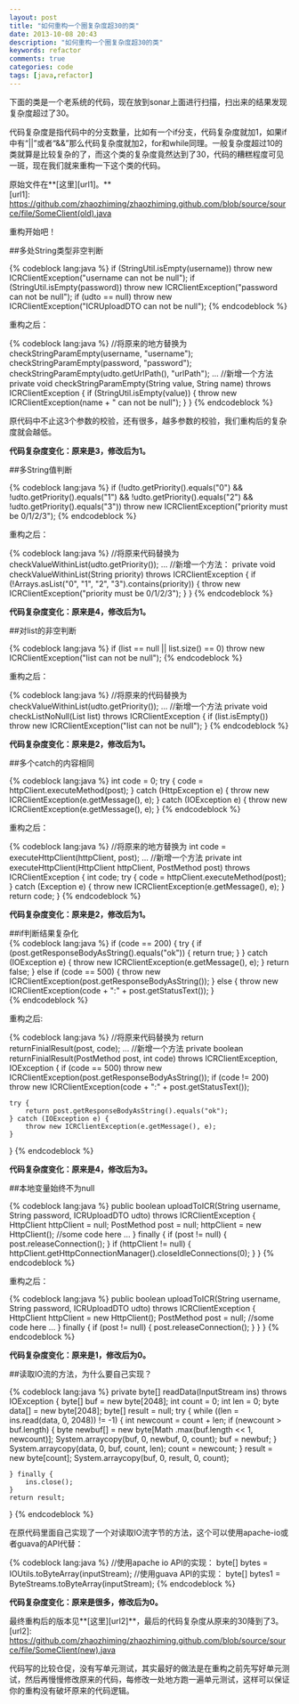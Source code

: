 ```yaml
---
layout: post
title: "如何重构一个圈复杂度超30的类"
date: 2013-10-08 20:43
description: "如何重构一个圈复杂度超30的类"
keywords: refactor
comments: true
categories: code
tags: [java,refactor]
---
```


下面的类是一个老系统的代码，现在放到sonar上面进行扫描，扫出来的结果发现复杂度超过了30。  

代码复杂度是指代码中的分支数量，比如有一个if分支，代码复杂度就加1，如果if中有“||”或者“&&”那么代码复杂度就加2，for和while同理。一般复杂度超过10的类就算是比较复杂的了，而这个类的复杂度竟然达到了30，代码的糟糕程度可见一斑，现在我们就来重构一下这个类的代码。  
<!--more-->
原始文件在**[这里][url1]。**  
[url1]: https://github.com/zhaozhiming/zhaozhiming.github.com/blob/source/source/file/SomeClient(old).java  
  
  
重构开始吧！  
    
##多处String类型非空判断

{% codeblock lang:java %}
if (StringUtil.isEmpty(username))
    throw new ICRClientException("username can not be null");
if (StringUtil.isEmpty(password))
    throw new ICRClientException("password can not be null");
if (udto == null)
    throw new ICRClientException("ICRUploadDTO can not be null");
{% endcodeblock %}   

重构之后：  

{% codeblock lang:java %}
//将原来的地方替换为
checkStringParamEmpty(username, "username");
checkStringParamEmpty(password, "password");
checkStringParamEmpty(udto.getUrlPath(), "urlPath");
...
//新增一个方法
private void checkStringParamEmpty(String value, String name) throws ICRClientException {
    if (StringUtil.isEmpty(value)) {
        throw new ICRClientException(name + " can not be null");
    }
}
{% endcodeblock %}   

原代码中不止这3个参数的校验，还有很多，越多参数的校验，我们重构后的复杂度就会越低。  

**代码复杂度变化：原来是3，修改后为1。**  
  
##多String值判断  

{% codeblock lang:java %}
if (!udto.getPriority().equals("0") && !udto.getPriority().equals("1")
    && !udto.getPriority().equals("2") && !udto.getPriority().equals("3"))
throw new ICRClientException("priority must be 0/1/2/3");
{% endcodeblock %}   

重构之后：  


{% codeblock lang:java %}
//将原来代码替换为
checkValueWithinList(udto.getPriority());
...
//新增一个方法：
private void checkValueWithinList(String priority) throws ICRClientException {
    if (!Arrays.asList("0", "1", "2", "3").contains(priority)) {
        throw new ICRClientException("priority must be 0/1/2/3");
    }
}
{% endcodeblock %}   

**代码复杂度变化：原来是4，修改后为1。**  

##对list的非空判断  

{% codeblock lang:java %}
if (list == null || list.size() == 0)
	throw new ICRClientException("list can not be null");
{% endcodeblock %}   

重构之后：  
  
{% codeblock lang:java %}
//将原来的代码替换为
checkValueWithinList(udto.getPriority());
...
//新增一个方法
private void checkListNoNull(List list) throws ICRClientException {
    if (list.isEmpty()) throw new ICRClientException("list can not be null");
}
{% endcodeblock %}   

**代码复杂度变化：原来是2，修改后为1。**  

##多个catch的内容相同  

{% codeblock lang:java %}
int code = 0;
try {
    code = httpClient.executeMethod(post);
} catch (HttpException e) {
    throw new ICRClientException(e.getMessage(), e);
} catch (IOException e) {
    throw new ICRClientException(e.getMessage(), e);
}
{% endcodeblock %}   

重构之后：  

{% codeblock lang:java %}
//将原来的地方替换为
int code = executeHttpClient(httpClient, post);
...
//新增一个方法
private int executeHttpClient(HttpClient httpClient, PostMethod post) throws ICRClientException {
    int code;
    try {
        code = httpClient.executeMethod(post);
    } catch (Exception e) {
        throw new ICRClientException(e.getMessage(), e);
    }
    return code;
}
{% endcodeblock %}   

**代码复杂度变化：原来是2，修改后为1。**  
	
##if判断结果复杂化  
{% codeblock lang:java %}
 if (code == 200) {
    try {
        if (post.getResponseBodyAsString().equals("ok")) {
            return true;
        }
    } catch (IOException e) {
        throw new ICRClientException(e.getMessage(), e);
    }
    return false;
} else if (code == 500) {
    throw new ICRClientException(post.getResponseBodyAsString());
} else {
    throw new ICRClientException(code + ":" + post.getStatusText());
}           
{% endcodeblock %}   

重构之后:  

{% codeblock lang:java %}
//将原来代码替换为
return returnFinialResult(post, code);
...
//新增一个方法
private boolean returnFinialResult(PostMethod post, int code) throws ICRClientException, IOException {
    if (code == 500) throw new ICRClientException(post.getResponseBodyAsString());
    if (code != 200) throw new ICRClientException(code + ":" + post.getStatusText());

    try {
        return post.getResponseBodyAsString().equals("ok");
    } catch (IOException e) {
        throw new ICRClientException(e.getMessage(), e);
    }
}
{% endcodeblock %}   

**代码复杂度变化：原来是4，修改后为3。**  

##本地变量始终不为null  

{% codeblock lang:java %}
public boolean uploadToICR(String username, String password, ICRUploadDTO udto) throws ICRClientException {
    HttpClient httpClient = null;
    PostMethod post = null;
    httpClient = new HttpClient();
	//some code here
	…
	} finally {
	    if (post != null) {
	        post.releaseConnection();
	    }
	    if (httpClient != null) {
	        httpClient.getHttpConnectionManager().closeIdleConnections(0);
	    }
}
{% endcodeblock %}   

重构之后：  

{% codeblock lang:java %}
public boolean uploadToICR(String username, String password, ICRUploadDTO udto) throws ICRClientException {
    HttpClient httpClient = new HttpClient();
    PostMethod post = null;
	//some code here
	…
	} finally {
	    if (post != null) {
	        post.releaseConnection();
	    }
	}
}
{% endcodeblock %}   

**代码复杂度变化：原来是1，修改后为0。**  

##读取IO流的方法，为什么要自己实现？  

{% codeblock lang:java %}
private byte[] readData(InputStream ins) throws IOException {
    byte[] buf = new byte[2048];
    int count = 0;
    int len = 0;
    byte data[] = new byte[2048];
    byte[] result = null;
    try {
        while ((len = ins.read(data, 0, 2048)) != -1) {
            int newcount = count + len;
            if (newcount > buf.length) {
                byte newbuf[] = new byte[Math
                        .max(buf.length << 1, newcount)];
                System.arraycopy(buf, 0, newbuf, 0, count);
                buf = newbuf;
            }
            System.arraycopy(data, 0, buf, count, len);
            count = newcount;
        }
        result = new byte[count];
        System.arraycopy(buf, 0, result, 0, count);

    } finally {
        ins.close();
    }
    return result;
}
{% endcodeblock %}   

在原代码里面自己实现了一个对读取IO流字节的方法，这个可以使用apache-io或者guava的API代替：  

{% codeblock lang:java %}
//使用apache io API的实现：
byte[] bytes = IOUtils.toByteArray(inputStream);
//使用guava API的实现：
byte[] bytes1 = ByteStreams.toByteArray(inputStream);
{% endcodeblock %}   

**代码复杂度变化：原来是很多，修改后为0。**  

最终重构后的版本见**[这里][url2]**，最后的代码复杂度从原来的30降到了3。  
[url2]: https://github.com/zhaozhiming/zhaozhiming.github.com/blob/source/source/file/SomeClient(new).java  

代码写的比较仓促，没有写单元测试，其实最好的做法是在重构之前先写好单元测试，然后再慢慢修改原来的代码，每修改一处地方跑一遍单元测试，这样可以保证你的重构没有破坏原来的代码逻辑。  

